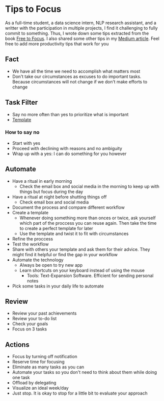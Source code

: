 # Tips to Focus
As a full-time student, a data science intern, NLP research assistant, and a writter with the participation in multiple projects, I find it challenging to fully commit to something. Thus, I wrote down some tips extracted from the book [Free to Focus](https://www.amazon.com/Free-Focus-Productivity-System-Achieve-ebook/dp/B07F3DM7C1). I also shared some other tips in my [Medium article](https://towardsdatascience.com/how-to-learn-data-science-when-life-does-not-give-you-a-break-a26a6ea328fd?source=friends_link&sk=d68e1f0b9416b7e7d3a9a8ccf047b85a). Feel free to add more productivity tips that work for you
## Fact
* We have all the time we need to accomplish what matters most
* Don't take our circumstances as excuses to do important tasks. Because circumstances will not change if we don't make efforts to change
## Task Filter
* Say no more often than yes to prioritize what is important
* [Template](https://github.com/khuyentran1401/focus-tips/blob/master/F2F-Freedom-Compass-Task-Filter.pdf)
### How to say no
* Start with yes
* Proceed with declining with reasons and no ambiguity
* Wrap up with a yes: I can do something for you however
## Automate
* Have a ritual in early morning
  * Check the email box and social media in the morning to keep up with things but focus during the day
* Have a ritual at night before shutting things off
  * Check email box and social media
* Document the process and compare different workflow
* Create a template
  * Whenever doing something more than onces or twice, ask yourself which part of the proccess you can reuse again. Then take the time to create a perfect template for later
  * Use the template and twist it to fit with circumstances
* Refine the proccess
* Test the workflow
* Share with others your template and ask them for their advice. They might find it helpful or find the gap in your workflow
* Automate the technology
  * Always be open to try new app
  * Learn shortcuts on your keyboard instead of using the mouse
    * Tools: Text-Expansion Software. Efficient for sending personal notes
* Pick some tasks in your daily life to automate

## Review
* Review your past achievements
* Review your to-do list
* Check your goals
* Focus on 3 tasks

## Actions
* Focus by turning off notification
* Reserve time for focusing
* Eliminate as many tasks as you can
* Automate your tasks so you don't need to think about them while doing one task
* Offload by delegating
* Visualize an ideal week/day
* Just stop. It is okay to stop for a little bit to evaluate your approach
